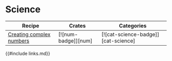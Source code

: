 # Science

| Recipe | Crates | Categories |
|--------|--------|------------|
| [Creating complex numbers][ex-complex-numbers] | [![num-badge]][num] | [![cat-science-badge]][cat-science] |

[ex-complex-numbers]: science/mathematics/complex-numbers.html

{{#include links.md}}
